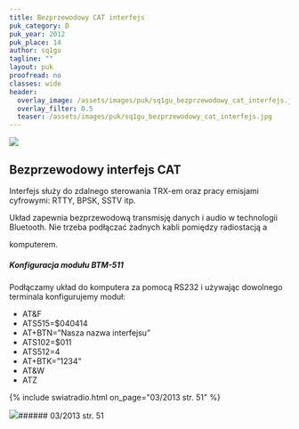 ```yaml
---
title: Bezprzewodowy CAT interfejs
puk_category: D
puk_year: 2012
puk_place: 14
author: sq1gu
tagline: ""
layout: puk
proofread: no
classes: wide
header:
  overlay_image: /assets/images/puk/sq1gu_bezprzewodowy_cat_interfejs.jpg
  overlay_filter: 0.5
  teaser: /assets/images/puk/sq1gu_bezprzewodowy_cat_interfejs.jpg
---
```






 



![](assets/data/img/projects/2012-14-0.jpg) 



Bezprzewodowy interfejs CAT
---------------------------





 Interfejs służy do zdalnego sterowania TRX-em oraz pracy emisjami cyfrowymi: RTTY, BPSK, SSTV itp.

 Układ zapewnia bezprzewodową transmisję danych i audio w technologii Bluetooth. Nie trzeba podłączać żadnych kabli pomiędzy radiostacją a

 komputerem.

 


##### Konfiguracja modułu BTM-511




 Podłączamy układ do komputera za pomocą RS232 i używając dowolnego terminala konfigurujemy moduł:

 

* AT&F
* ATS515=$040414
* AT+BTN=”Nasza nazwa interfejsu”
* ATS102=$011
* ATS512=4
* AT+BTK=”1234”
* AT&W
* ATZ






{% include swiatradio.html on_page="03/2013 str. 51" %}



![](assets/img/logo/sr_logo_s.jpg)###### 03/2013 str. 51

 





 


